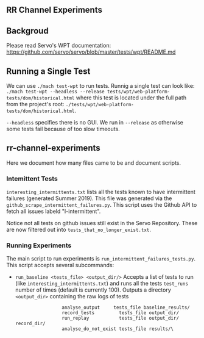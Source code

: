 ## RR Channel Experiments

## Backgroud
Please read Servo's WPT documentation: https://github.com/servo/servo/blob/master/tests/wpt/README.md

## Running a Single Test

We can use `./mach test-wpt` to run tests. Runnig a single test can look like: `./mach test-wpt --headless --release tests/wpt/web-platform-tests/dom/historical.html` where this test is located under the full path from the project's root: `./tests/wpt/web-platform-tests/dom/historical.html`.

`--headless` specifies there is no GUI. We run in `--release` as otherwise some tests fail because of too slow timeouts.

## rr-channel-experiments
Here we document how many files came to be and document scripts.

### Intemittent Tests
`interesting_intermittents.txt` lists all the tests known to have intermittent failures (generated Summer 2019). This file was generated via the `github_scrape_intermittent_failures.py`. This script uses the Github API to fetch all issues labeld "I-intermittent".

Notice not all tests on github issues still exist in the Servo Repository. These are now filtered out into `tests_that_no_longer_exist.txt`.

### Running Experiments
The main script to run experiments is `run_intermittent_failures_tests.py`. This script accepts several subcommands:
- `run_baseline <tests_file> <output_dir/>` Accepts a list of tests to run (like `interesting_intermittents.txt`) and runs all the tests `test_runs` number of times (default is currently 100). Outputs a directory `<output_dir>` containing the raw logs of tests

                       analyse_output     tests_file baseline_results/
                       record_tests         tests_file output_dir/
                       run_replay           tests_file output_dir/ record_dir/
                       analyse_do_not_exist tests_file results/\
